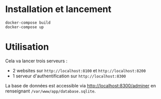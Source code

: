 # Installation et lancement

	docker-compose build
	docker-compose up

# Utilisation

Cela va lancer trois serveurs : 

* 2 websites sur `http://localhost:8100` et `http://localhost:8200`
* 1 serveur d'authentification sur `http://localhost:8300`

La base de données est accessible via <http://localhost:8300/adminer> en renseignant `/var/www/app/database.sqlite`.
